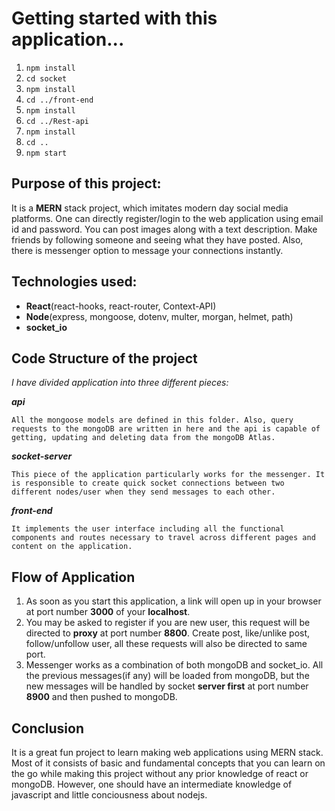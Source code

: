 # Getting started with this application...

1. `npm install`
2. `cd socket`
3. `npm install`
4. `cd ../front-end`
5. `npm install`
6. `cd ../Rest-api`
7. `npm install`
8. `cd ..`
9. `npm start`

## Purpose of this project:
It is a **MERN** stack project, which imitates modern day social media platforms. One can directly register/login to the web application using email id and password. You can post images along with a text description. Make friends by following someone and seeing what they have posted. Also, there is messenger option to message your connections instantly.

## Technologies used:
* **React**(react-hooks, react-router, Context-API)
* **Node**(express, mongoose, dotenv, multer, morgan, helmet, path)
* **socket_io**

## Code Structure of the project

*I have divided application into three different pieces:*

***api***

    All the mongoose models are defined in this folder. Also, query requests to the mongoDB are written in here and the api is capable of getting, updating and deleting data from the mongoDB Atlas.   

***socket-server*** 

    This piece of the application particularly works for the messenger. It is responsible to create quick socket connections between two different nodes/user when they send messages to each other.
    
***front-end***
    
    It implements the user interface including all the functional components and routes necessary to travel across different pages and content on the application.
    
## Flow of Application
1. As soon as you start this application, a link will open up in your browser at port number **3000** of your **localhost**.
2. You may be asked to register if you are new user, this request will be directed to **proxy** at port number **8800**. Create post, like/unlike post, follow/unfollow user, all these requests will also be directed to same port.
3. Messenger works as a combination of both mongoDB and socket_io. All the previous messages(if any) will be loaded from mongoDB, but the new messages will be handled by socket **server first** at port number **8900** and then pushed to mongoDB.
## Conclusion
It is a great fun project to learn making web applications using MERN stack. Most of it consists of basic and fundamental concepts that you can learn on the go while making this project without any prior knowledge of react or mongoDB. However, one should have an intermediate knowledge of javascript and little conciousness about nodejs.
